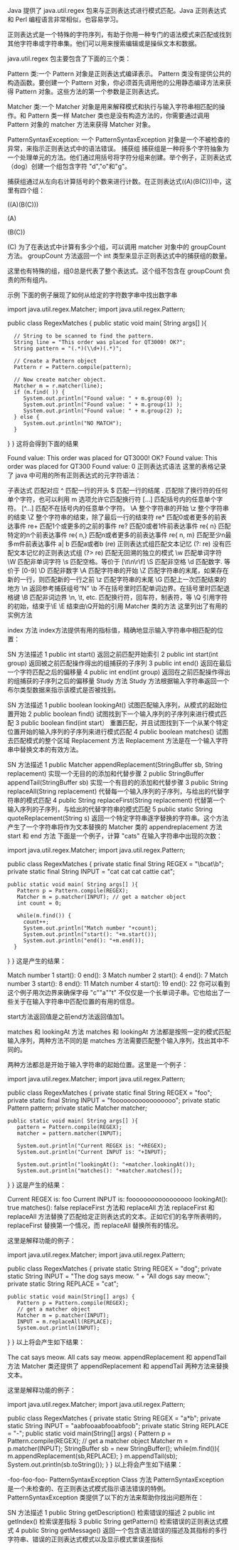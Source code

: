 Java 提供了 java.util.regex 包来与正则表达式进行模式匹配。Java 正则表达式和 Perl 编程语言非常相似，也容易学习。

正则表达式是一个特殊的字符序列，有助于你用一种专门的语法模式来匹配或找到其他字符串或字符串集。他们可以用来搜索编辑或是操纵文本和数据。

java.util.regex 包主要包含了下面的三个类：

Pattern 类:一个 Pattern 对象是正则表达式编译表示。 Pattern 类没有提供公共的构造函数。要创建一个 Pattern 对象，你必须首先调用他的公用静态编译方法来获得 Pattern 对象。这些方法的第一个参数是正则表达式。

Matcher 类:一个 Matcher 对象是用来解释模式和执行与输入字符串相匹配的操作。和 Pattern 类一样 Matcher 类也是没有构造方法的，你需要通过调用 Pattern 对象的 matcher 方法来获得 Matcher 对象。

PatternSyntaxException: 一个 PatternSyntaxException 对象是一个不被检查的异常，来指示正则表达式中的语法错误。
捕获组
捕获组是一种将多个字符抽象为一个处理单元的方法。他们通过用括号将字符分组来创建。举个例子，正则表达式（dog）创建一个组包含字符 "d","o"和"g"。

捕获组通过从左向右计算括号的个数来进行计数。在正则表达式((A)(B(C)))中，这里有四个组：

((A)(B(C)))

(A)

(B(C))

(C)
为了在表达式中计算有多少个组，可以调用 matcher 对象中的 groupCount 方法。 groupCount 方法返回一个 int 类型来显示正则表达式中的捕获组的数量。

这里也有特殊的组，组0总是代表了整个表达式。这个组不包含在 groupCount 负责的所有组内。

示例
下面的例子展现了如何从给定的字符数字串中找出数字串

import java.util.regex.Matcher;
import java.util.regex.Pattern;

public class RegexMatches
{
    public static void main( String args[] ){

      // String to be scanned to find the pattern.
      String line = "This order was placed for QT3000! OK?";
      String pattern = "(.*)(\\d+)(.*)";

      // Create a Pattern object
      Pattern r = Pattern.compile(pattern);

      // Now create matcher object.
      Matcher m = r.matcher(line);
      if (m.find( )) {
         System.out.println("Found value: " + m.group(0) );
         System.out.println("Found value: " + m.group(1) );
         System.out.println("Found value: " + m.group(2) );
      } else {
         System.out.println("NO MATCH");
      }
   }
}
这将会得到下面的结果

Found value: This order was placed for QT3000! OK?
Found value: This order was placed for QT300
Found value: 0
正则表达式语法
这里的表格记录了 java 中可用的所有正则表达式的元字符语法：

子表达式	匹配对应
^	匹配一行的开头
$	匹配一行的结尾
.	匹配除了换行符的任何单个字符，也可以利用 m 选项允许它匹配换行符
[...]	匹配括号内的任意单个字符。
[^...]	匹配不在括号内的任意单个字符。
\A	整个字符串的开始
\z	整个字符串的结束
\Z	整个字符串的结束，除了最后一行的结束符
re*	匹配0或者更多的前表达事件
re+	匹配1个或更多的之前的事件
re?	匹配0或者1件前表达事件
re{ n}	匹配特定的n个前表达事件
re{ n,}	匹配n或者更多的前表达事件
re{ n, m}	匹配至少n最多m件前表达事件
a| b	匹配a或者b
(re)	正则表达式组匹配文本记忆
(?: re)	没有匹配文本记忆的正则表达式组
(?> re)	匹配无回溯的独立的模式
\w	匹配单词字符
\W	匹配非单词字符
\s	匹配空格。等价于 [\t\n\r\f]
\S	匹配非空格
\d	匹配数字. 等价于 [0-9]
\D	匹配非数字
\A	匹配字符串的开始
\Z	匹配字符串的末尾，如果存在新的一行，则匹配新的一行之前
\z	匹配字符串的末尾
\G	匹配上一次匹配结束的地方
\n	返回参考捕获组号“N”
\b	不在括号里时匹配单词边界。在括号里时匹配退格键
\B	匹配非词边界
\n, \t, etc.	匹配换行符，回车符，制表符，等
\Q	引用字符的初始，结束于\E
\E	结束由\Q开始的引用
Matcher 类的方法
这里列出了有用的实例方法

index 方法
index方法提供有用的指标值，精确地显示输入字符串中相匹配的位置：

SN	方法描述
1	public int start() 
返回之前匹配开始索引
2	public int start(int group)
返回被之前匹配操作得出的组捕获的子序列
3	public int end()
返回在最后一个字符匹配之后的偏移量
4	public int end(int group) 
返回在之前匹配操作得出的组捕获的子序列之后的偏移量
Study 方法
Study 方法根据输入字符串返回一个布尔类型数据来指示该模式是否被找到。

SN	方法描述
1	public boolean lookingAt() 
试图匹配输入序列，从模式的起始位置开始
2	public boolean find() 
试图找到下一个输入序列的子序列来进行模式匹配
3	public boolean find(int start）
重置匹配，并且试图找到下一个从某个特定位置开始的输入序列的子序列来进行模式匹配
4	public boolean matches() 
试图去匹配模式的整个区域
Replacement 方法
Replacement 方法是在一个输入字符串中替换文本的有效方法。

SN	方法描述
1	public Matcher appendReplacement(StringBuffer sb, String replacement)
实现一个无目的的添加和代替步骤
2	public StringBuffer appendTail(StringBuffer sb)
实现一个有目的的添加和代替步骤
3	public String replaceAll(String replacement) 
代替每一个输入序列的子序列，与给出的代替字符串的模式匹配
4	public String replaceFirst(String replacement) 
代替第一个输入序列的子序列，与给出的代替字符串的模式匹配
5	public static String quoteReplacement(String s)
返回一个特定字符串逐字替换的字符串。这个方法产生了一个字符串将作为文本替换的 Matcher 类的 appendreplacement 方法
start 和 end 方法
下面是一个例子，计算 "cats" 在输入字符串中出现的次数：

import java.util.regex.Matcher;
import java.util.regex.Pattern;

public class RegexMatches
{
    private static final String REGEX = "\\bcat\\b";
    private static final String INPUT =
                                    "cat cat cat cattie cat";

    public static void main( String args[] ){
       Pattern p = Pattern.compile(REGEX);
       Matcher m = p.matcher(INPUT); // get a matcher object
       int count = 0;

       while(m.find()) {
         count++;
         System.out.println("Match number "+count);
         System.out.println("start(): "+m.start());
         System.out.println("end(): "+m.end());
      }
   }
}
这是产生的结果：

Match number 1
start(): 0
end(): 3
Match number 2
start(): 4
end(): 7
Match number 3
start(): 8
end(): 11
Match number 4
start(): 19
end(): 22
你可以看到这个例子用次边界来确保字母 "c""a""t" 不仅仅是一个长单词子串。它也给出了一些关于在输入字符串中匹配位置的有用的信息。

start方法返回值是之前end方法返回值加1。

matches 和 lookingAt 方法
matches 和 lookingAt 方法都是按照一定的模式匹配输入序列，两种方法不同的是 matches 方法需要匹配整个输入序列，找出其中不同的。

两种方法都总是开始于输入字符串的起始位置。这里是一个例子：

import java.util.regex.Matcher;
import java.util.regex.Pattern;

public class RegexMatches
{
    private static final String REGEX = "foo";
    private static final String INPUT = "fooooooooooooooooo";
    private static Pattern pattern;
    private static Matcher matcher;

    public static void main( String args[] ){
       pattern = Pattern.compile(REGEX);
       matcher = pattern.matcher(INPUT);

       System.out.println("Current REGEX is: "+REGEX);
       System.out.println("Current INPUT is: "+INPUT);

       System.out.println("lookingAt(): "+matcher.lookingAt());
       System.out.println("matches(): "+matcher.matches());
   }
}
这是产生的结果：

Current REGEX is: foo
Current INPUT is: fooooooooooooooooo
lookingAt(): true
matches(): false
replaceFirst 方法和 replaceAll 方法
replaceFirst 和 replaceAll 方法替换了匹配给定正则表达式的文本。正如它们的名字所表明的，replaceFirst 替换第一个情况，而 replaceAll 替换所有的情况。

这里是解释功能的例子：

import java.util.regex.Matcher;
import java.util.regex.Pattern;

public class RegexMatches
{
    private static String REGEX = "dog";
    private static String INPUT = "The dog says meow. " +
                                    "All dogs say meow.";
    private static String REPLACE = "cat";

    public static void main(String[] args) {
       Pattern p = Pattern.compile(REGEX);
       // get a matcher object
       Matcher m = p.matcher(INPUT); 
       INPUT = m.replaceAll(REPLACE);
       System.out.println(INPUT);
   }
}
以上将会产生如下结果：

The cat says meow. All cats say meow.
appendReplacement 和 appendTail 方法
Matcher 类还提供了 appendReplacement 和 appendTail 两种方法来替换文本。

这里是解释功能的例子：

import java.util.regex.Matcher;
import java.util.regex.Pattern;

public class RegexMatches
{
   private static String REGEX = "a*b";
   private static String INPUT = "aabfooaabfooabfoob";
   private static String REPLACE = "-";
   public static void main(String[] args) {
      Pattern p = Pattern.compile(REGEX);
      // get a matcher object
      Matcher m = p.matcher(INPUT);
      StringBuffer sb = new StringBuffer();
      while(m.find()){
         m.appendReplacement(sb,REPLACE);
      }
      m.appendTail(sb);
      System.out.println(sb.toString());
   }
}
以上将会产生如下结果：

-foo-foo-foo-
PatternSyntaxException Class 方法
PatternSyntaxException 是一个未检查的、在正则表达式模式指示语法错误的特例。PatternSyntaxException 类提供了以下的方法来帮助你找出问题所在：

SN	方法描述
1	public String getDescription()
检索错误的描述
2	public int getIndex() 
检索误差指标
3	public String getPattern() 
检索错误的正则表达式模式
4	public String getMessage() 
返回一个包含语法错误的描述及其指标的多行字符串、错误的正则表达式模式以及显示模式里误差指标